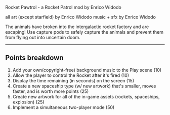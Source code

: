 Rocket Pawtrol - a Rocket Patrol mod by Enrico Widodo

all art (except starfield) by Enrico Widodo
music + sfx by Enrico Widodo

The animals have broken into the intergalactic rocket factory and are escaping! Use capture pods to safely capture the animals and prevent them from flying out into uncertain doom.


----------------
Points breakdown
----------------
1. Add your own(copyright-free) background music to the Play scene (10)
2. Allow the player to control the Rocket after it's fired (10)
3. Display the time remaining (in seconds) on the screen (15) 
4. Create a new spaceship type (w/ new artwork) that's smaller, moves faster, and is worth more points (25)
5. Create new artwork for all of the in-game assets (rockets, spaceships, explosion) (25)
6. Implement a simultaneous two-player mode (50)

